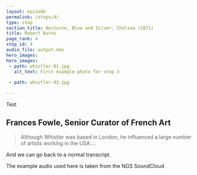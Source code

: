 ```yaml
---
layout: episode
permalink: /stops/4/
type: stop
section_title: Nocturne, Blue and Silver, Chelsea (1871)
title: Robert Burns
page_rank: 4
stop_id: 4
audio_file: output.m4v
hero_images:
hero_images:
 - path: whistler-01.jpg
   alt_text: First example photo for stop 3
 
 - path: whistler-03.jpg

---
```


Test

## Frances Fowle, Senior Curator of French Art

> Although Whistler was based in London, he influenced a large number of artsits working in the USA....

And we can go back to a normal transcript.



The example audio used here is taken from the NGS SoundCloud